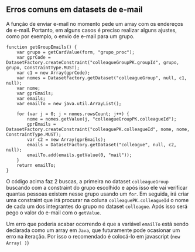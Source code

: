 ## Erros comuns em datasets de e-mail
A função de enviar e-mail no momento pede um array com os endereços de e-mail. Portanto, em alguns casos é preciso realizar alguns ajustes, como por exemplo, o envio de e-mail para um grupo.
```
function getGroupEmails() {
    var grupo = getCardValue(form, "grupo_proc");
    var gprCode = DatasetFactory.createConstraint("colleagueGroupPK.groupId", grupo, grupo, ConstraintType.MUST);
    var c1 = new Array(gprCode);
    var nomes = DatasetFactory.getDataset("colleagueGroup", null, c1, null);
    var nome;
    var gprEmails;
    var emails;
    var emailTo = new java.util.ArrayList();

    for (var j = 0; j < nomes.rowsCount; j++) {
        nome = nomes.getValue(j, "colleagueGroupPK.colleagueId");
        gprEmails = DatasetFactory.createConstraint("colleaguePK.colleagueId", nome, nome, ConstraintType.MUST);
        var c2 = new Array(gprEmails);
        emails = DatasetFactory.getDataset("colleague", null, c2, null);
        emailTo.add(emails.getValue(0, "mail"));
    }
    return emailTo;
}
```
O código acima faz 2 buscas, a primeira no dataset `colleagueGroup` buscando com a constraint do grupo escolhido e após isso ele vai verificar quantas pessoas existem nesse grupo usando um  `for`. Em seguida, irá criar uma constraint que irá procurar na coluna `colleaguePK.colleagueId` o nome de cada um dos integrantes do grupo no dataset `colleague`. Após isso será pego o valor do e-mail com o `getValue`.

Um erro que poderia acabar ocorrendo é que a variável `emailTo` está sendo declarada como um array em `Java`, que futuramente pode ocasionar um erro na iteração. Por isso o recomendado é colocá-lo em javascript (`new Array( )`)